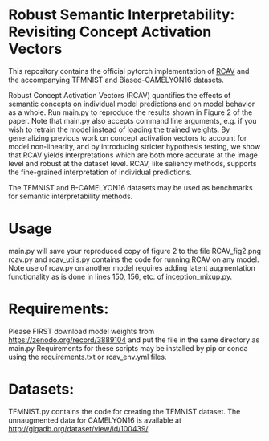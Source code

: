 # Robust Semantic Interpretability: Revisiting Concept Activation Vectors

This repository contains the official pytorch implementation of [RCAV](https://linkhere.com) and the accompanying TFMNIST and Biased-CAMELYON16 datasets.

Robust Concept Activation Vectors (RCAV) quantifies the effects of semantic concepts on individual model predictions and on model behavior as a whole.
Run main.py to reproduce the results shown in Figure 2 of the paper. Note that main.py also accepts command line arguments, e.g. if you wish to retrain the model instead of loading the trained weights. By generalizing previous work on concept activation vectors to account for model non-linearity, and by introducing stricter hypothesis testing, we show that RCAV yields interpretations which are both more accurate at the image level and robust at the dataset level. RCAV, like saliency methods, supports the fine-grained interpretation of individual predictions.

The TFMNIST and B-CAMELYON16 datasets may be used as benchmarks for semantic interpretability methods.

# Usage

main.py will save your reproduced copy of figure 2 to the file RCAV_fig2.png
rcav.py and rcav_utils.py contains the code for running RCAV on any model. 
Note use of rcav.py on another model requires adding latent augmentation functionality as is done in lines 150, 156, etc. of inception_mixup.py.

# Requirements: 
Please FIRST download model weights from https://zenodo.org/record/3889104 and put the file in the same directory as main.py
Requirements for these scripts may be installed by pip or conda using the requirements.txt or rcav_env.yml files.

# Datasets:
TFMNIST.py contains the code for creating the TFMNIST dataset.
The unnaugmented data for CAMELYON16 is available at http://gigadb.org/dataset/view/id/100439/
